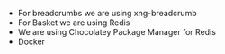 * For breadcrumbs we are using xng-breadcrumb
* For Basket we are using Redis
* We are using Chocolatey Package Manager for Redis
* Docker 
